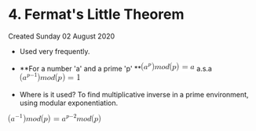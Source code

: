 # 4. Fermat's Little Theorem
Created Sunday 02 August 2020


* Used very frequently.



* **For a number 'a' and a prime 'p' **![](./4._Fermat's_Little_Theorem/equation.png) a.s.a ![](./4._Fermat's_Little_Theorem/equation001.png)
* Where is it used? To find multiplicative inverse in a prime environment, using modular exponentiation.

![](./4._Fermat's_Little_Theorem/equation002.png)


